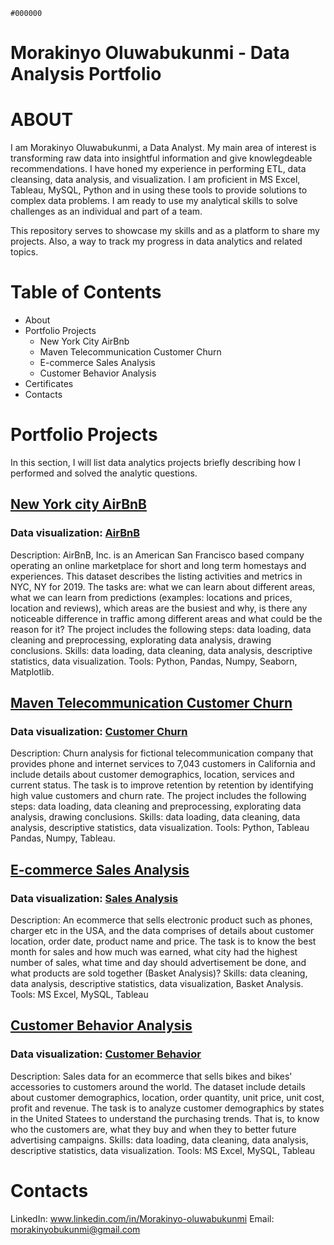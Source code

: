 `#000000` 
# Morakinyo Oluwabukunmi - Data Analysis Portfolio

# ABOUT
I am Morakinyo Oluwabukunmi, a Data Analyst. My main area of interest is transforming raw data into insightful information
and give knowlegdeable recommendations. I have honed my experience in performing ETL, data cleansing, data analysis, and 
visualization. I am proficient in MS Excel, Tableau, MySQL, Python and in using these tools to provide solutions to complex 
data problems. I am ready to use my analytical skills to solve challenges as an individual and part of a team. 

This repository serves to showcase my skills and as a platform to share my projects. Also, a way to track my progress in
data analytics and related topics.

# Table of Contents
- About
- Portfolio Projects
  - New York City AirBnb
  - Maven Telecommunication Customer Churn
  - E-commerce Sales Analysis
  - Customer Behavior Analysis
- Certificates
- Contacts

# Portfolio Projects 
In this section, I will list data analytics projects briefly describing how I performed and solved the analytic questions.

## [New York city AirBnB](Bhikey1/New-York-City-AirBnB1)
### Data visualization: [AirBnB](https://public.tableau.com/app/profile/morakinyo.oluwabukunmi/viz/NewYorkCityAirBnB_16967239353260/AirBnBNYC)
  Description: AirBnB, Inc. is an American San Francisco based company operating an online marketplace for short and long
  term homestays and experiences. This dataset describes the listing activities and metrics in NYC, NY for 2019. The tasks
  are: what we can learn about different areas, what we can learn from predictions (examples: locations and prices, location
  and reviews), which areas are the busiest and why, is there any noticeable difference in traffic among different areas and 
  what could be the reason for it? The project includes the following steps: data loading, data cleaning and preprocessing,
  explorating data analysis, drawing conclusions.
  Skills: data loading, data cleaning, data analysis, descriptive statistics, data visualization.
  Tools: Python, Pandas, Numpy, Seaborn, Matplotlib.

## [Maven Telecommunication Customer Churn](Bhikey1/Maven-Telecom-Customer-Churn)
### Data visualization: [Customer Churn](https://public.tableau.com/app/profile/morakinyo.oluwabukunmi/viz/MavenTelecomCustomerChurn/MavenTelecomChurn)
  Description: Churn analysis for fictional telecommunication company that provides phone and internet services to 7,043 
  customers in California and include details about customer demographics, location, services and current status. The 
  task is to improve retention by retention by identifying high value customers and churn rate. The project includes the 
  following steps: data loading, data cleaning and preprocessing, explorating data analysis, drawing conclusions.
  Skills: data loading, data cleaning, data analysis, descriptive statistics, data visualization.
  Tools: Python, Tableau Pandas, Numpy, Tableau.

## [E-commerce Sales Analysis](Bhikey1/Ecommerce-sales)
### Data visualization: [Sales Analysis](https://public.tableau.com/app/profile/morakinyo.oluwabukunmi/viz/E-commercesalesanalysis_16924077581270/E-commerceSales)
  Description: An ecommerce that sells electronic product such as phones, charger etc in the USA, and the data comprises
  of details about customer location, order date, product name and price. The task is to know the best month for sales and
  how much was earned, what city had the highest number of sales, what time and day should advertisement be done, and what
  products are sold together (Basket Analysis)?
  Skills: data cleaning, data analysis, descriptive statistics, data visualization, Basket Analysis.
  Tools: MS Excel, MySQL, Tableau

## [Customer Behavior Analysis](Bhikey1/Ecommerce-sales-transaction-customer-analysis)
### Data visualization: [Customer Behavior](https://public.tableau.com/app/profile/morakinyo.oluwabukunmi/viz/EcommerceCustomerAnalysis_16948205551450/Ecommercesales)
  Description: Sales data for an ecommerce that sells bikes and bikes' accessories to customers around the world. The dataset
  include details about customer demographics, location, order quantity, unit price, unit cost, profit and revenue. The task
  is to analyze customer demographics by states in the United Statees to understand the purchasing trends. That is, to know 
  who the customers are, what they buy and when they to better future advertising campaigns.
  Skills: data loading, data cleaning, data analysis, descriptive statistics, data visualization.
  Tools: MS Excel, MySQL, Tableau

# Contacts
  LinkedIn: www.linkedin.com/in/Morakinyo-oluwabukunmi
  Email: morakinyobukunmi@gmail.com

